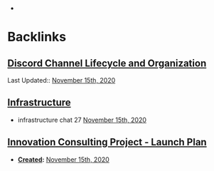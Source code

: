 - 

# Backlinks
## [Discord Channel Lifecycle and Organization](<Discord Channel Lifecycle and Organization.md>)
Last Updated:: [November 15th, 2020](<November 15th, 2020.md>)

## [Infrastructure](<Infrastructure.md>)
- infrastructure chat 27 [November 15th, 2020](<November 15th, 2020.md>)

## [Innovation Consulting Project - Launch Plan](<Innovation Consulting Project - Launch Plan.md>)
- **[Created](<Created.md>):** [November 15th, 2020](<November 15th, 2020.md>)

